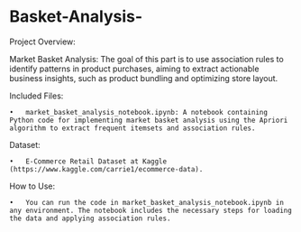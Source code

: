 # Basket-Analysis-
Project Overview:

Market Basket Analysis: The goal of this part is to use association rules to identify patterns in product purchases, aiming to extract actionable business insights, such as product bundling and optimizing store layout.

Included Files:

	•	market_basket_analysis_notebook.ipynb: A notebook containing Python code for implementing market basket analysis using the Apriori algorithm to extract frequent itemsets and association rules.

Dataset:

	•	E-Commerce Retail Dataset at Kaggle (https://www.kaggle.com/carrie1/ecommerce-data).

How to Use:

	•	You can run the code in market_basket_analysis_notebook.ipynb in any environment. The notebook includes the necessary steps for loading the data and applying association rules.
